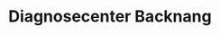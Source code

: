 ---
title: "Diagnosecenter Backnang"
url: /backnang/diagnosecenter-backnang/
shop: Autowerkstatt
---